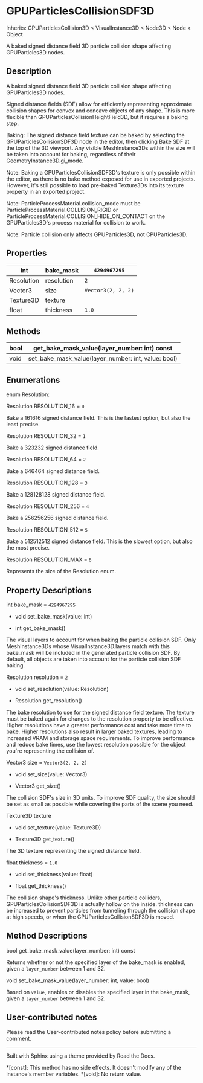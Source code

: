 # GPUParticlesCollisionSDF3D

Inherits: GPUParticlesCollision3D < VisualInstance3D < Node3D < Node < Object

A baked signed distance field 3D particle collision shape affecting
GPUParticles3D nodes.

## Description

A baked signed distance field 3D particle collision shape affecting
GPUParticles3D nodes.

Signed distance fields (SDF) allow for efficiently representing approximate
collision shapes for convex and concave objects of any shape. This is more
flexible than GPUParticlesCollisionHeightField3D, but it requires a baking
step.

Baking: The signed distance field texture can be baked by selecting the
GPUParticlesCollisionSDF3D node in the editor, then clicking Bake SDF at the
top of the 3D viewport. Any visible MeshInstance3Ds within the size will be
taken into account for baking, regardless of their GeometryInstance3D.gi_mode.

Note: Baking a GPUParticlesCollisionSDF3D's texture is only possible within
the editor, as there is no bake method exposed for use in exported projects.
However, it's still possible to load pre-baked Texture3Ds into its texture
property in an exported project.

Note: ParticleProcessMaterial.collision_mode must be
ParticleProcessMaterial.COLLISION_RIGID or
ParticleProcessMaterial.COLLISION_HIDE_ON_CONTACT on the GPUParticles3D's
process material for collision to work.

Note: Particle collision only affects GPUParticles3D, not CPUParticles3D.

## Properties

int | bake_mask | `4294967295`  
---|---|---  
Resolution | resolution | `2`  
Vector3 | size | `Vector3(2, 2, 2)`  
Texture3D | texture  
float | thickness | `1.0`  
  
## Methods

bool | get_bake_mask_value(layer_number: int) const  
---|---  
void | set_bake_mask_value(layer_number: int, value: bool)  
  
## Enumerations

enum Resolution:

Resolution RESOLUTION_16 = `0`

Bake a 161616 signed distance field. This is the fastest option, but also the
least precise.

Resolution RESOLUTION_32 = `1`

Bake a 323232 signed distance field.

Resolution RESOLUTION_64 = `2`

Bake a 646464 signed distance field.

Resolution RESOLUTION_128 = `3`

Bake a 128128128 signed distance field.

Resolution RESOLUTION_256 = `4`

Bake a 256256256 signed distance field.

Resolution RESOLUTION_512 = `5`

Bake a 512512512 signed distance field. This is the slowest option, but also
the most precise.

Resolution RESOLUTION_MAX = `6`

Represents the size of the Resolution enum.

## Property Descriptions

int bake_mask = `4294967295`

  * void set_bake_mask(value: int)

  * int get_bake_mask()

The visual layers to account for when baking the particle collision SDF. Only
MeshInstance3Ds whose VisualInstance3D.layers match with this bake_mask will
be included in the generated particle collision SDF. By default, all objects
are taken into account for the particle collision SDF baking.

Resolution resolution = `2`

  * void set_resolution(value: Resolution)

  * Resolution get_resolution()

The bake resolution to use for the signed distance field texture. The texture
must be baked again for changes to the resolution property to be effective.
Higher resolutions have a greater performance cost and take more time to bake.
Higher resolutions also result in larger baked textures, leading to increased
VRAM and storage space requirements. To improve performance and reduce bake
times, use the lowest resolution possible for the object you're representing
the collision of.

Vector3 size = `Vector3(2, 2, 2)`

  * void set_size(value: Vector3)

  * Vector3 get_size()

The collision SDF's size in 3D units. To improve SDF quality, the size should
be set as small as possible while covering the parts of the scene you need.

Texture3D texture

  * void set_texture(value: Texture3D)

  * Texture3D get_texture()

The 3D texture representing the signed distance field.

float thickness = `1.0`

  * void set_thickness(value: float)

  * float get_thickness()

The collision shape's thickness. Unlike other particle colliders,
GPUParticlesCollisionSDF3D is actually hollow on the inside. thickness can be
increased to prevent particles from tunneling through the collision shape at
high speeds, or when the GPUParticlesCollisionSDF3D is moved.

## Method Descriptions

bool get_bake_mask_value(layer_number: int) const

Returns whether or not the specified layer of the bake_mask is enabled, given
a `layer_number` between 1 and 32.

void set_bake_mask_value(layer_number: int, value: bool)

Based on `value`, enables or disables the specified layer in the bake_mask,
given a `layer_number` between 1 and 32.

## User-contributed notes

Please read the User-contributed notes policy before submitting a comment.

* * *

Built with Sphinx using a theme provided by Read the Docs.

  *[const]: This method has no side effects. It doesn't modify any of the instance's member variables.
  *[void]: No return value.

